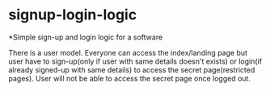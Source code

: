 # signup-login-logic
*Simple sign-up and login logic for a software

There is a user model. Everyone can access the index/landing page but user have to sign-up(only if user with same details doesn't exists) or login(if already signed-up with same details) to access the secret page(restricted pages). User will not be able to access the secret page once logged out.

